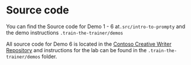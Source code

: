 # Source code

You can find the Source code for Demo 1 - 6 at`.src/intro-to-prompty` and the demo instructions `.train-the-trainer/demos`

All source code for Demo 6 is located in the [Contoso Creative Writer Repository](https://github.com/Azure-Samples/contoso-creative-writer) and instructions for the lab can be found in the `.train-the-trainer/demos` folder. 
